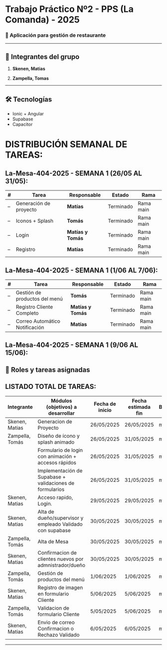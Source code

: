 # Trabajo Práctico Nº2 - PPS (La Comanda) - 2025

### 📱 Aplicación para gestión de restaurante

---

## 👥 Integrantes del grupo

1. **Skenen, Matias**  

2. **Zampella, Tomas**  
---

## 🛠️ Tecnologías
- Ionic + Angular
- Supabase
- Capacitor

# DISTRIBUCIÓN SEMANAL DE TAREAS:

## La-Mesa-404-2025 - SEMANA 1 (26/05 AL 31/05):
| # | Tarea                  | Responsable        | Estado    | Rama      |
| - | ---------------------- | ------------------ | --------- | --------- |
| – | Generación de proyecto | **Matías**         | Terminado | Rama main |
| – | Iconos + Splash        | **Tomás**          | Terminado | Rama main |
| – | Login                  | **Matías y Tomás** | Terminado | Rama main |
| – | Registro               | **Matías**         | Terminado | Rama main |

## La-Mesa-404-2025 - SEMANA 1 (1/06 AL 7/06):
| #  | Tarea                          | Responsable        | Estado    | Rama     |
|----|-------------------------------|--------------------|-----------|-----------|
| –  | Gestión de productos del menú | **Tomás**          | Terminado | Rama main |
| –  | Registro Cliente Completo     | **Matías y Tomás** | Terminado | Rama main |
| –  | Correo Automático Notificación| **Matías**         | Terminado | Rama main |

## La-Mesa-404-2025 - SEMANA 1 (9/06 AL 15/06):


## 💼 Roles y tareas asignadas
## LISTADO TOTAL DE TAREAS:

| Integrante          | Módulos (objetivos) a desarrollar                                     | Fecha de inicio | Fecha estimada fin | Branch |
|---------------------|------------------------------------------------------------------------|------------------|---------------------|--------|
| Skenen, Matias      | Generacion de Proyecto                                                 | 26/05/2025       | 26/05/2025          | main   |
| Zampella, Tomás     | Diseño de ícono y splash animado                                       | 26/05/2025       | 31/05/2025          | main   |
|                     | Formulario de login con animación + accesos rápidos                    | 26/05/2025       | 31/05/2025          | main   |
|                     | Implementación de Supabase + validaciones de formularios               | 26/05/2025       | 31/05/2025          | main   |
| Skenen, Matias      | Acceso rapido, Login.                                                  | 29/05/2025       | 29/05/2025          | main   |
| Skenen, Matias      | Alta de dueño/supervisor y empleado Validado con supabase              | 30/05/2025       | 30/05/2025          | main   |
| Zampella, Tomás     | Alta de Mesa                                                           | 30/05/2025       | 30/05/2025          | main   |
| Skenen, Matias      | Confirmacion de clientes nuevos por admnistrador/dueño                 | 30/05/2025       | 30/05/2025          | main   |
| Zampella, Tomás     | Gestión de productos del menú                                          | 1/06/2025        | 1/06/2025           | main   |
| Skenen, Matias      | Registro de imagen en formulario Cliente                               | 5/06/2025        | 5/06/2025           | main   |
| Zampella, Tomás     | Validacion de formulario Cliente                                       | 5/05/2025        | 5/06/2025           | main   |
| Skenen, Matias      | Envio de correo Confirmacion o Rechazo Validado                        | 6/05/2025        | 6/05/2025            | main   |

---
